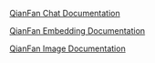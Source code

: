 [QianFan Chat Documentation](https://docs.spring.io/spring-ai/reference/api/chat/qianfan-chat.html)

[QianFan Embedding Documentation](https://docs.spring.io/spring-ai/reference/api/embeddings/qianfan-embeddings.html)

[QianFan Image Documentation](https://docs.spring.io/spring-ai/reference/api/image/qianfan-image.html)